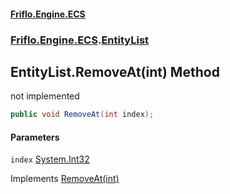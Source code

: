 #### [Friflo.Engine.ECS](index.md 'index')
### [Friflo.Engine.ECS](Friflo.Engine.ECS.md 'Friflo.Engine.ECS').[EntityList](EntityList.md 'Friflo.Engine.ECS.EntityList')

## EntityList.RemoveAt(int) Method

not implemented

```csharp
public void RemoveAt(int index);
```
#### Parameters

<a name='Friflo.Engine.ECS.EntityList.RemoveAt(int).index'></a>

`index` [System.Int32](https://docs.microsoft.com/en-us/dotnet/api/System.Int32 'System.Int32')

Implements [RemoveAt(int)](https://docs.microsoft.com/en-us/dotnet/api/System.Collections.Generic.IList-1.RemoveAt#System_Collections_Generic_IList_1_RemoveAt_System_Int32_ 'System.Collections.Generic.IList`1.RemoveAt(System.Int32)')